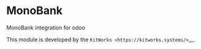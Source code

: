 MonoBank
============================

MonoBank integration for odoo

This module is developed by the `KitWorks <https://kitworks.systems/>`__.
